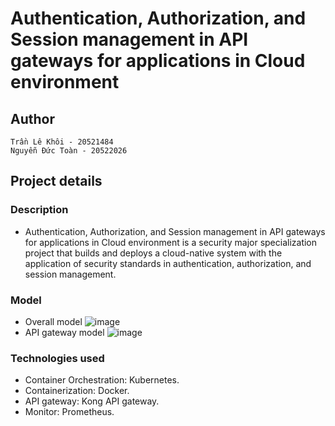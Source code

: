 # Authentication, Authorization, and Session management in API gateways for applications in Cloud environment
## Author
    Trần Lê Khôi - 20521484
    Nguyễn Đức Toàn - 20522026
## Project details
### Description
- Authentication, Authorization, and Session management in API gateways for applications in Cloud environment is a security major specialization project that builds and deploys a cloud-native system with the application of security standards in authentication, authorization, and session management.
### Model
- Overall model
![image](https://github.com/suppi147/NT114.O11.ATCL-Information-Security-Specialization-Project/assets/97881547/55d9099f-91ba-4b8c-a945-400201e2ba4e)
- API gateway model
![image](https://github.com/suppi147/NT114.O11.ATCL-Information-Security-Specialization-Project/assets/97881547/e9949d75-c8d5-49db-ac10-0da104ceb458)
### Technologies used
- Container Orchestration: Kubernetes. 
- Containerization: Docker.
- API gateway: Kong API gateway.
- Monitor: Prometheus. 
